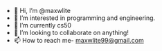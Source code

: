 - 👋 Hi, I’m @maxwlite
- 👀 I’m interested in programming and engineering.
- 🌱 I’m currently cs50
- 💞️ I’m looking to collaborate on anything!
- 📫 How to reach me- maxwlite99@gmail.com

<!---
maxwlite/maxwlite is a ✨ special ✨ repository because its `README.md` (this file) appears on your GitHub profile.
You can click the Preview link to take a look at your changes.
--->
